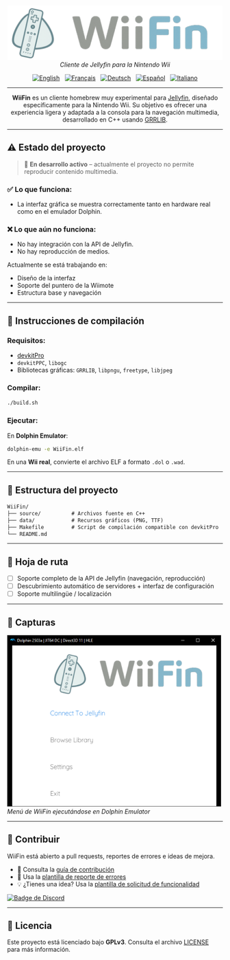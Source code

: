 <p align="center">
  <img src="https://raw.githubusercontent.com/fabienmillet/WiiFin/refs/heads/main/assets/logo_wiifin_banner.png" alt="Logo de WiiFin" width="600"/><br>
  <em>Cliente de Jellyfin para la Nintendo Wii</em>
</p>

<p align="center">
  <a href="README/README.md"><img src="https://flagcdn.com/w40/gb.png" width="28" alt="English"/></a>
  &nbsp;
  <a href="README/README.fr.md"><img src="https://flagcdn.com/w40/fr.png" width="28" alt="Français"/></a>
  &nbsp;
  <a href="README/README.de.md"><img src="https://flagcdn.com/w40/de.png" width="28" alt="Deutsch"/></a>
  &nbsp;
  <a href="README/README.es.md"><img src="https://flagcdn.com/w40/es.png" width="28" alt="Español"/></a>
  &nbsp;
  <a href="README/README.it.md"><img src="https://flagcdn.com/w40/it.png" width="28" alt="Italiano"/></a>
</p>

---

<p align="center">
<strong>WiiFin</strong> es un cliente homebrew muy experimental para <a href="https://jellyfin.org">Jellyfin</a>, diseñado específicamente para la Nintendo Wii.  
Su objetivo es ofrecer una experiencia ligera y adaptada a la consola para la navegación multimedia, desarrollado en C++ usando <a href="https://github.com/GRRLIB/GRRLIB">GRRLIB</a>.
</p>

---

## ⚠️ Estado del proyecto

> 🚧 **En desarrollo activo** – actualmente el proyecto no permite reproducir contenido multimedia.

### ✅ Lo que funciona:
- La interfaz gráfica se muestra correctamente tanto en hardware real como en el emulador Dolphin.

### ❌ Lo que aún no funciona:
- No hay integración con la API de Jellyfin.
- No hay reproducción de medios.

Actualmente se está trabajando en:
- Diseño de la interfaz
- Soporte del puntero de la Wiimote
- Estructura base y navegación

---

## 🔧 Instrucciones de compilación

### Requisitos:

- [devkitPro](https://devkitpro.org)
- `devkitPPC`, `libogc`
- Bibliotecas gráficas: `GRRLIB`, `libpngu`, `freetype`, `libjpeg`

### Compilar:

```bash
./build.sh
````

### Ejecutar:

En **Dolphin Emulator**:

```bash
dolphin-emu -e WiiFin.elf
```

En una **Wii real**, convierte el archivo ELF a formato `.dol` o `.wad`.

---

## 📁 Estructura del proyecto

```
WiiFin/
├── source/          # Archivos fuente en C++
├── data/            # Recursos gráficos (PNG, TTF)
├── Makefile         # Script de compilación compatible con devkitPro
└── README.md
```

---

## 🚀 Hoja de ruta

* [ ] Soporte completo de la API de Jellyfin (navegación, reproducción)
* [ ] Descubrimiento automático de servidores + interfaz de configuración
* [ ] Soporte multilingüe / localización

---

## 📸 Capturas

<img src="https://github.com/fabienmillet/WiiFin/blob/main/assets/preview.png?raw=true" alt="Captura del menú de WiiFin" width="500"/><br> <em>Menú de WiiFin ejecutándose en Dolphin Emulator</em>

---

## 🤝 Contribuir

WiiFin está abierto a pull requests, reportes de errores e ideas de mejora.

* 📘 Consulta la [guía de contribución](CONTRIBUTING.md)
* 🐛 Usa la [plantilla de reporte de errores](.github/ISSUE_TEMPLATE/bug_report.md)
* 💡 ¿Tienes una idea? Usa la [plantilla de solicitud de funcionalidad](.github/ISSUE_TEMPLATE/feature_request.md)

<a href="https://discord.gg/p9DXfEmUYu">
  <img src="https://img.shields.io/badge/Únete%20a%20nuestro%20Discord-5865F2?style=for-the-badge&logo=discord&logoColor=white" alt="Badge de Discord"/>
</a>

---

## 📜 Licencia

Este proyecto está licenciado bajo **GPLv3**.
Consulta el archivo [LICENSE](LICENSE) para más información.

